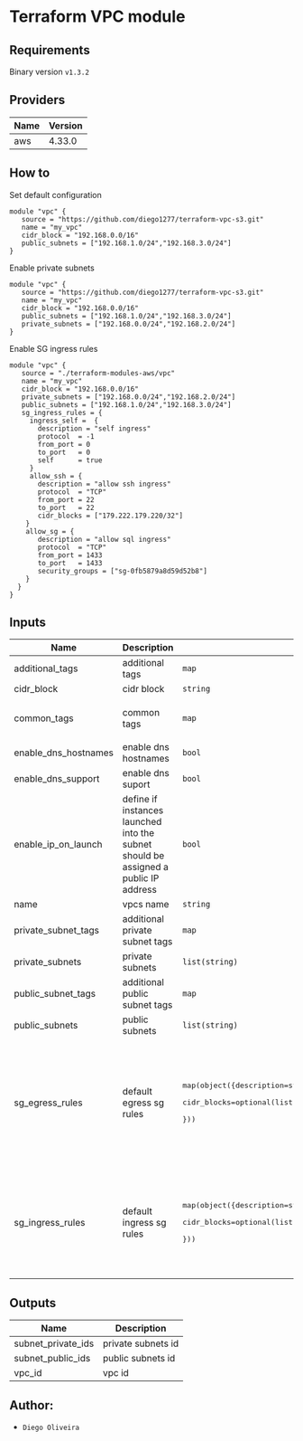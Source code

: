 # Terraform VPC module

## Requirements
Binary version ```v1.3.2```

## Providers

| Name | Version |
|------|---------|
| aws | 4.33.0 |

## How to
Set default configuration
```
module "vpc" {
   source = "https://github.com/diego1277/terraform-vpc-s3.git"
   name = "my_vpc"
   cidr_block = "192.168.0.0/16"
   public_subnets = ["192.168.1.0/24","192.168.3.0/24"]
}
```
Enable private subnets
```
module "vpc" {
   source = "https://github.com/diego1277/terraform-vpc-s3.git"
   name = "my_vpc"
   cidr_block = "192.168.0.0/16"
   public_subnets = ["192.168.1.0/24","192.168.3.0/24"]
   private_subnets = ["192.168.0.0/24","192.168.2.0/24"]
}
```
Enable SG ingress rules
```
module "vpc" {
   source = "./terraform-modules-aws/vpc"
   name = "my_vpc"
   cidr_block = "192.168.0.0/16"
   private_subnets = ["192.168.0.0/24","192.168.2.0/24"]
   public_subnets = ["192.168.1.0/24","192.168.3.0/24"]
   sg_ingress_rules = {
     ingress_self =  {
       description = "self ingress"
       protocol  = -1
       from_port = 0
       to_port   = 0
       self      = true
     }
     allow_ssh = {
       description = "allow ssh ingress"
       protocol  = "TCP"
       from_port = 22
       to_port   = 22
       cidr_blocks = ["179.222.179.220/32"]
    }
    allow_sg = {
       description = "allow sql ingress"
       protocol  = "TCP"
       from_port = 1433
       to_port   = 1433
       security_groups = ["sg-0fb5879a8d59d52b8"]
    }
  }
}
```
## Inputs

| Name | Description | Type | Default | Required |
|------|-------------|------|---------|:--------:|
| additional\_tags | additional tags | `map` | `{}` | no |
| cidr\_block | cidr block | `string` | n/a | yes |
| common\_tags | common tags | `map` | <pre>{<br>  "service": "vpc"<br>}</pre> | no |
| enable\_dns\_hostnames | enable dns hostnames | `bool` | `true` | no |
| enable\_dns\_support | enable dns suport | `bool` | `true` | no |
| enable\_ip\_on\_launch | define if instances launched into the subnet should be assigned a public IP address | `bool` | `false` | no |
| name | vpcs name | `string` | n/a | yes |
| private\_subnet\_tags | additional private subnet tags | `map` | `{}` | no |
| private\_subnets | private subnets | `list(string)` | `[]` | no |
| public\_subnet\_tags | additional public subnet tags | `map` | `{}` | no |
| public\_subnets | public subnets | `list(string)` | n/a | yes |
| sg\_egress\_rules | default egress sg rules | <pre>map(object({description=string,from_port=number,to_port=number,protocol=string,<br>                     cidr_blocks=optional(list(string)),self=optional(bool),security_groups=optional(list(string))<br>  }))</pre> | <pre>{<br>  "egress_default": {<br>    "cidr_blocks": [<br>      "0.0.0.0/0"<br>    ],<br>    "description": "egress default",<br>    "from_port": 0,<br>    "protocol": "-1",<br>    "to_port": 0<br>  }<br>}</pre> | no |
| sg\_ingress\_rules | default ingress sg rules | <pre>map(object({description=string,from_port=number,to_port=number,protocol=string,<br>                     cidr_blocks=optional(list(string)),self=optional(bool),security_groups=optional(list(string))<br>  }))</pre> | <pre>{<br>  "ingress_self": {<br>    "description": "ingress self",<br>    "from_port": 0,<br>    "protocol": -1,<br>    "self": true,<br>    "to_port": 0<br>  }<br>}</pre> | no |

## Outputs

| Name | Description |
|------|-------------|
| subnet\_private\_ids | private subnets id |
| subnet\_public\_ids | public subnets id |
| vpc\_id | vpc id |

## Author:
- `Diego Oliveira`
